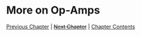 # More on Op-Amps <!-- omit in toc -->

[Previous Chapter][prev] | [~~Next Chapter~~][next] | [Chapter Contents][index]

[prev]: ../04opamps/index
[next]: ../index
[index]: ../index
